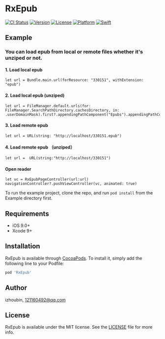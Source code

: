 # RxEpub

[![CI Status](http://img.shields.io/travis/izhoubin/RxEpub.svg?style=flat)](https://travis-ci.org/izhoubin/RxEpub)
[![Version](https://img.shields.io/cocoapods/v/RxEpub.svg?style=flat)](http://cocoapods.org/pods/RxEpub)
[![License](https://img.shields.io/cocoapods/l/RxEpub.svg?style=flat)](http://cocoapods.org/pods/RxEpub)
[![Platform](https://img.shields.io/cocoapods/p/RxEpub.svg?style=flat)](http://cocoapods.org/pods/RxEpub)
[![Swift](https://img.shields.io/badge/Swift-4.1-brightgreen.svg)](http://cocoapods.org/pods/RxEpub)

## Example

### You can load epub from local or remote files whether it's unziped or not.

#### 1. Load local epub
```
let url = Bundle.main.url(forResource: "330151", withExtension: "epub")
```
#### 2. Load local epub (unziped)
```
let url = FileManager.default.urls(for: FileManager.SearchPathDirectory.cachesDirectory, in: .userDomainMask).first?.appendingPathComponent("Epubs").appendingPathComponent("330151")
```
#### 3. Load remote epub
```
let url = URL(string: "http://localhost/330151.epub")
```
#### 4. Load remote epub （unziped）
```
let url =  URL(string:"http://localhost/330151")
```
####  Open reader
```
let vc = RxEpubPageController(url:url)
navigationController?.pushViewController(vc, animated: true)
```

To run the example project, clone the repo, and run `pod install` from the Example directory first.

## Requirements

- iOS 9.0+
- Xcode 9+

## Installation

RxEpub is available through [CocoaPods](http://cocoapods.org). To install
it, simply add the following line to your Podfile:

```ruby
pod 'RxEpub'
```
## Author

izhoubin, 121160492@qq.com

## License

RxEpub is available under the MIT license. See the [LICENSE](/LICENSE) file for more info.
